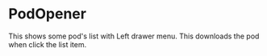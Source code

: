 PodOpener
================================
This shows some pod's list with Left drawer menu. This downloads the pod when click the list item.